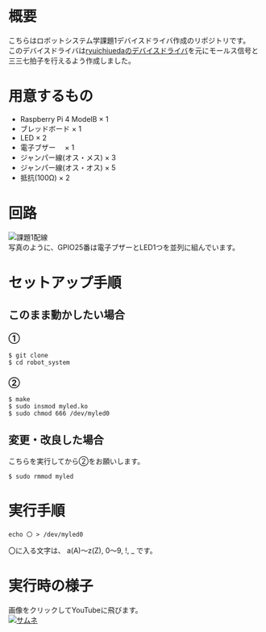 # 概要  
こちらはロボットシステム学課題1デバイスドライバ作成のリポジトリです。  
このデバイスドライバは[ryuichiuedaのデバイスドライバ](https://github.com/ryuichiueda/robosys_device_drivers)を元にモールス信号と三三七拍子を行えるよう作成しました。  

# 用意するもの  
- Raspberry Pi 4 ModelB   × 1  
- ブレッドボード           × 1  
- LED                     × 2  
- 電子ブザー            　× 1
- ジャンパー線(オス・メス) × 3
- ジャンパー線(オス・オス) × 5  
- 抵抗(100Ω)              × 2  

# 回路　　
![課題1配線](https://user-images.githubusercontent.com/71488443/145738515-3950397f-6359-453f-9b49-017e2d8fa1a3.png)  
写真のように、GPIO25番は電子ブザーとLED1つを並列に組んでいます。

# セットアップ手順  
## このまま動かしたい場合
### ①  
```  
$ git clone  
$ cd robot_system  
```  
### ②  
```  
$ make  
$ sudo insmod myled.ko  
$ sudo chmod 666 /dev/myled0  
```  
## 変更・改良した場合  
こちらを実行してから②をお願いします。
```  
$ sudo rmmod myled  
```  

# 実行手順  
```  
echo 〇 > /dev/myled0  
```  
〇に入る文字は、 a(A)～z(Z), 0～9, !, _ です。  

# 実行時の様子  
画像をクリックしてYouTubeに飛びます。  
[![サムネ](https://user-images.githubusercontent.com/71488443/145987914-3515dbe5-f8a3-4fe5-92c5-e41671626957.png)](https://www.youtube.com/watch?v=QGr94sr9Y7I)
